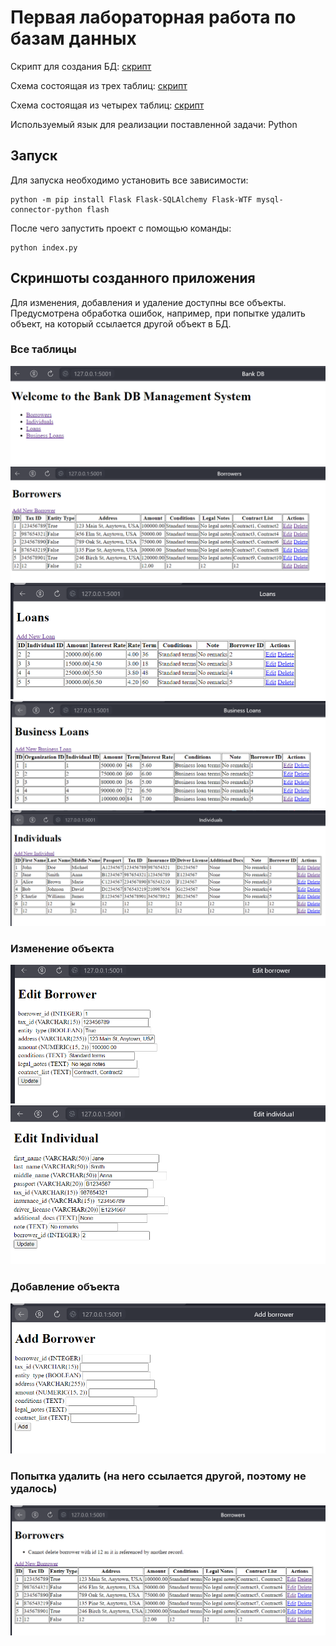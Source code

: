 ﻿# Первая лабораторная работа по базам данных
Скрипт для создания БД: [скрипт](BankDB.sql)

Схема состоящая из трех таблиц: [скрипт](imagesForLab/image.png)

Схема состоящая из четырех таблиц: [скрипт](imagesForLab/image2.png)

Используемый язык для реализации поставленной задачи: Python

## Запуск
Для запуска необходимо установить все зависимости:
```
python -m pip install Flask Flask-SQLAlchemy Flask-WTF mysql-connector-python flash
```
После чего запустить проект с помощью команды:
```
python index.py
```

## Скриншоты созданного приложения
Для изменения, добавления и удаление доступны все объекты. Предусмотрена обработка ошибок, например, при попытке удалить объект, на который ссылается другой объект в БД.
### Все таблицы
![](imagesForLab/image-welcome.png)
![](imagesForLab/image-borrowers.png)
![](imagesForLab/image-loans.png)
![](imagesForLab/image-business-loans.png)
![](imagesForLab/image-individuals.png)
### Изменение объекта
![](imagesForLab/image-edit-borrower.png)
![](imagesForLab/image-edit-individual.png)
### Добавление объекта
![](imagesForLab/image-add-borrower.png)
### Попытка удалить (на него ссылается другой, поэтому не удалось)
![](imagesForLab/image-try-delete.png)


